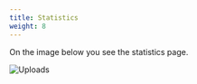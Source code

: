 ```yaml
---
title: Statistics
weight: 8
---
```

On the image below you see the statistics page.

![Uploads](/uploads/screenshots/statistics.png)
